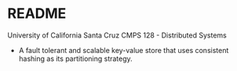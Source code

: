 # README #
University of California Santa Cruz
CMPS 128 - Distributed Systems  

* A fault tolerant and scalable key-value store that uses consistent hashing as its partitioning strategy.
